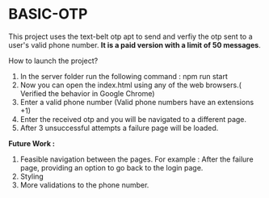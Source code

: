 # BASIC-OTP

This project uses the text-belt otp apt to send and verfiy the otp sent to a user's valid phone number.
**It is a paid version with a limit of 50 messages**.

How to launch the project?
  1. In the server folder run the following command : npm run start
  2. Now you can open the index.html using any of the web browsers.( Verified the behavior in Google Chrome)
  3. Enter a valid phone number (Valid phone numbers have an extensions +1)
  4. Enter the received otp and you will be navigated to a different page.
  5. After 3 unsuccessful attempts a failure page will be loaded.
 
 **Future Work :** 
  1. Feasible navigation between the pages. For example : After the failure page, providing an option to go back to the login page.
  2. Styling
  3. More validations to the phone number.
 
